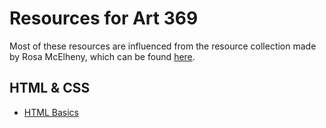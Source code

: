 # Resources for Art 369

Most of these resources are influenced from the resource collection made by Rosa McElheny, which can be found [here](https://coda.io/d/Tech-lectures_dyrqG8B5yKE/HTML-basics_suDqb#_luH1C).

## HTML & CSS

- [HTML Basics](html-basics.md)
